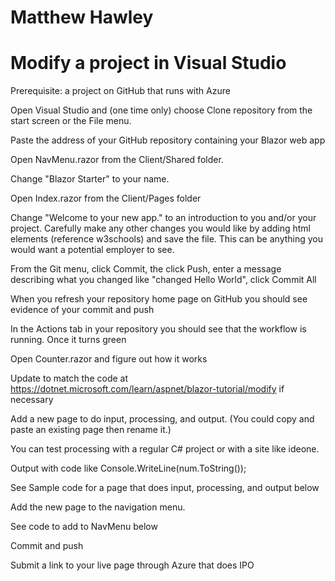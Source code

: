 # Matthew Hawley


# Modify a project in Visual Studio
Prerequisite: a project on GitHub that runs with Azure

Open Visual Studio and (one time only) choose Clone repository from the start screen or the File menu.

  Paste the address of your GitHub repository containing your Blazor web app

Open NavMenu.razor from the Client/Shared folder. 

  Change "Blazor Starter" to your name. 

Open Index.razor from the Client/Pages folder

  Change "Welcome to your new app." to an introduction to you and/or your project. Carefully make any other changes you would like by adding html elements (reference w3schools) and save the file. This can be anything you would want a potential employer to see. 

From the Git menu, click Commit, the click Push, enter a message describing what you changed like "changed Hello World", click Commit All

  When you refresh your repository home page on GitHub you should see evidence of your commit and push

  In the Actions tab in your repository you should see that the workflow is running. Once it turns green 

Open Counter.razor and figure out how it works

  Update to match the code at https://dotnet.microsoft.com/learn/aspnet/blazor-tutorial/modify if necessary

Add a new page to do input, processing, and output. (You could copy and paste an existing page then rename it.)

  You can test processing with a regular C# project or with a site like ideone.

Output with code like Console.WriteLine(num.ToString());

  See Sample code for a page that does input, processing, and output below

Add the new page to the navigation menu.

  See code to add to NavMenu below

Commit and push

Submit a link to your live page through Azure that does IPO 
